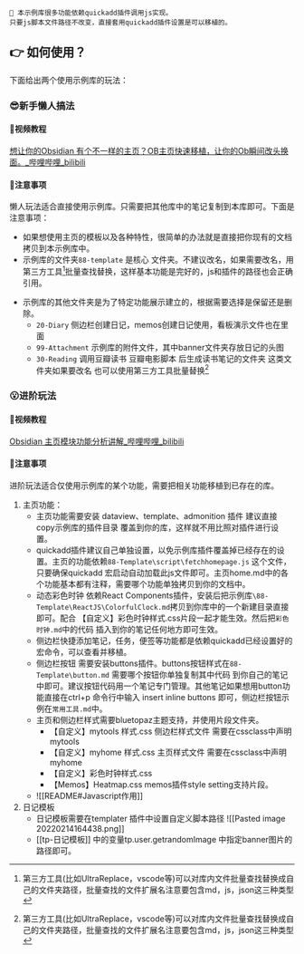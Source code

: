 
 
 ```note-orange-bg
📢 本示例库很多功能依赖quickadd插件调用js实现。
只要js脚本文件路径不改变，直接套用quickadd插件设置是可以移植的。
```
## 👉  如何使用？
下面给出两个使用示例库的玩法：
### 😎新手懒人搞法
####  📀视频教程

[想让你的Obsidian 有个不一样的主页？OB主页快速移植，让你的Ob瞬间改头换面。_哔哩哔哩_bilibili](https://www.bilibili.com/video/BV18S4y1Y7Wb?spm_id_from=333.999.0.0)

#### 🚩注意事项
懒人玩法适合直接使用示例库。只需要把其他库中的笔记复制到本库即可。下面是注意事项：
- 如果想使用主页的模板以及各种特性，很简单的办法就是直接把你现有的文档拷贝到本示例库中。
-  示例库的文件夹`88-template` 是核心 文件夹。不建议改名，如果需要改名，用第三方工具[^1]批量查找替换，这样基本功能是完好的，js和插件的路径也会正确引用。

[^1]:第三方工具(比如UltraReplace，vscode等)可以对库内文件批量查找替换成自己的文件夹路径，批量查找的文件扩展名注意要包含md，js，json这三种类型
- 示例库的其他文件夹是为了特定功能展示建立的，根据需要选择是保留还是删除。
	- `20-Diary`  侧边栏创建日记，memos创建日记使用，看板演示文件也在里面
	-  `99-Attachment` 示例库的附件文件，其中banner文件夹存放日记的头图
	-  `30-Reading`  调用豆瓣读书 豆瓣电影脚本 后生成读书笔记的文件夹
这类文件夹如果要改名 也可以使用第三方工具批量替换[^1] 

### 😮进阶玩法
#### 📀视频教程
[Obsidian 主页模块功能分析讲解_哔哩哔哩_bilibili](https://www.bilibili.com/video/BV1aY411j7vQ/?spm_id_from=333.788)

#### 🚩注意事项

进阶玩法适合仅使用示例库的某个功能，需要把相关功能移植到已存在的库。
1. 主页功能：
	- 主页功能需要安装 dataview、template、admonition  插件 建议直接copy示例库的插件目录 覆盖到你的库，这样就不用比照对插件进行设置。
	- quickadd插件建议自己单独设置，以免示例库插件覆盖掉已经存在的设置。主页的功能依赖`88-Template\script\fetchhomepage.js` 这个文件，只要确保quickadd 宏启动自动加载此js文件即可。主页home.md中的各个功能基本都有注释，需要哪个功能单独拷贝到你的文档中。
	- 动态彩色时钟 依赖React Components插件，安装后把示例库`\88-Template\ReactJS\ColorfulClock.md`拷贝到你库中的一个新建目录直接即可。配合 【自定义】彩色时钟样式.css片段一起才能生效。然后把`彩色时钟.md`中的代码 插入到你的笔记任何地方即可生效。
	- 侧边栏快捷添加笔记，任务，便签等功能都是依赖quickadd已经设置好的宏命令，可以查看并移植。
	- 侧边栏按钮 需要安装buttons插件。buttons按钮样式在`88-Template\button.md` 需要哪个按钮你单独复制其中代码 到你自己的笔记中即可。建议按钮代码用一个笔记专门管理。其他笔记如果想用button功能直接在ctrl+p 命令行中输入 insert inline buttons 即可，侧边栏按钮示例在`常用工具.md`中。
	- 主页和侧边栏样式需要bluetopaz主题支持，并使用片段文件夹。
		- 【自定义】mytools 样式.css 侧边栏样式文件 需要在cssclass中声明mytools
		- 【自定义】myhome 样式.css 主页样式文件 需要在cssclass中声明myhome
		- 【自定义】彩色时钟样式.css
		- 【Memos】Heatmap.css memos插件style setting支持片段。
	- ![[README#Javascript作用]]
2. 日记模板 
	- 日记模板需要在templater  插件中设置自定义脚本路径 
	![[Pasted image 20220214164438.png]]
	-  [[tp-日记模板]]  中的变量tp.user.getrandomImage 中指定banner图片的路径即可。